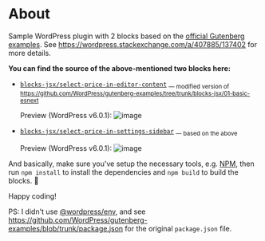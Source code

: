 # About

Sample WordPress plugin with 2 blocks based on the [official Gutenberg examples](https://github.com/WordPress/gutenberg-examples). See https://wordpress.stackexchange.com/a/407885/137402 for more details.

**You can find the source of the above-mentioned two blocks here:**

* [`blocks-jsx/select-price-in-editor-content`](https://github.com/5ally/wpse-407885/tree/trunk/blocks-jsx/select-price-in-editor-content) <sub>— modified version of https://github.com/WordPress/gutenberg-examples/tree/trunk/blocks-jsx/01-basic-esnext</sub>

    Preview (WordPress v6.0.1):
    ![image](https://user-images.githubusercontent.com/47658419/180598139-0d210a23-d6c8-4f40-824a-6804fa2a7c05.png)

* [`blocks-jsx/select-price-in-settings-sidebar`](https://github.com/5ally/wpse-407885/tree/trunk/blocks-jsx/select-price-in-settings-sidebar) <sub>— based on the above</sub>

    Preview (WordPress v6.0.1):
    ![image](https://user-images.githubusercontent.com/47658419/180598102-a0996887-3e2c-4fd4-9706-3a3d086b37d4.png)

And basically, make sure you've setup the necessary tools, e.g. [NPM](https://nodejs.org/en/download), then run `npm install` to install the dependencies and `npm build` to build the blocks. 🙂

Happy coding!

PS: I didn't use [@wordpress/env](https://developer.wordpress.org/block-editor/reference-guides/packages/packages-env/), and see https://github.com/WordPress/gutenberg-examples/blob/trunk/package.json for the original `package.json` file.
